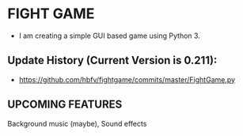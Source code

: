 # FIGHT GAME
- I am creating a simple GUI based game using Python 3.

## Update History (Current Version is 0.211):
- https://github.com/hbfv/fightgame/commits/master/FightGame.py

## UPCOMING FEATURES
Background music (maybe), Sound effects
